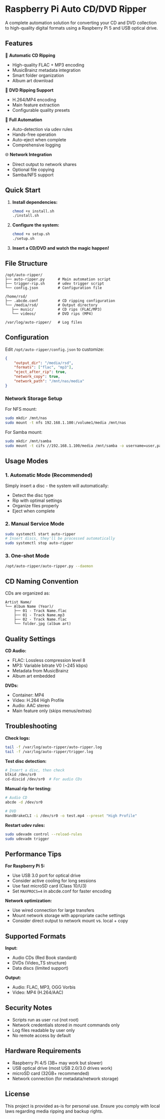 # Raspberry Pi Auto CD/DVD Ripper

A complete automation solution for converting your CD and DVD collection to high-quality digital formats using a Raspberry Pi 5 and USB optical drive.

## Features

🎵 **Automatic CD Ripping**
- High-quality FLAC + MP3 encoding
- MusicBrainz metadata integration
- Smart folder organization
- Album art download

📀 **DVD Ripping Support**
- H.264/MP4 encoding
- Main feature extraction
- Configurable quality presets

🤖 **Full Automation**
- Auto-detection via udev rules
- Hands-free operation
- Auto-eject when complete
- Comprehensive logging

🌐 **Network Integration**
- Direct output to network shares
- Optional file copying
- Samba/NFS support

## Quick Start

1. **Install dependencies:**
   ```bash
   chmod +x install.sh
   ./install.sh
   ```

2. **Configure the system:**
   ```bash
   chmod +x setup.sh
   ./setup.sh
   ```

3. **Insert a CD/DVD and watch the magic happen!**

## File Structure

```
/opt/auto-ripper/
├── auto-ripper.py      # Main automation script
├── trigger-rip.sh      # udev trigger script
└── config.json         # Configuration file

/home/rsd/
├── .abcde.conf         # CD ripping configuration
└── /media/rsd/         # Output directory
   ├── music/           # CD rips (FLAC/MP3)
   └── videos/          # DVD rips (MP4)

/var/log/auto-ripper/   # Log files
```

## Configuration

Edit `/opt/auto-ripper/config.json` to customize:

```json
{
    "output_dir": "/media/rsd",
    "formats": ["flac", "mp3"],
    "eject_after_rip": true,
    "network_copy": true,
    "network_path": "/mnt/nas/media"
}
```

### Network Storage Setup

For NFS mount:
```bash
sudo mkdir /mnt/nas
sudo mount -t nfs 192.168.1.100:/volume1/media /mnt/nas
```

For Samba mount:
```bash
sudo mkdir /mnt/samba
sudo mount -t cifs //192.168.1.100/media /mnt/samba -o username=user,password=pass
```

## Usage Modes

### 1. Automatic Mode (Recommended)
Simply insert a disc - the system will automatically:
- Detect the disc type
- Rip with optimal settings
- Organize files properly
- Eject when complete

### 2. Manual Service Mode
```bash
sudo systemctl start auto-ripper
# Insert discs, they'll be processed automatically
sudo systemctl stop auto-ripper
```

### 3. One-shot Mode
```bash
/opt/auto-ripper/auto-ripper.py --daemon
```

## CD Naming Convention

CDs are organized as:
```
Artist Name/
└── Album Name (Year)/
    ├── 01 - Track Name.flac
    ├── 01 - Track Name.mp3
    ├── 02 - Track Name.flac
    └── folder.jpg (album art)
```

## Quality Settings

**CD Audio:**
- FLAC: Lossless compression level 8
- MP3: Variable bitrate V0 (~245 kbps)
- Metadata from MusicBrainz
- Album art embedded

**DVDs:**
- Container: MP4
- Video: H.264 High Profile
- Audio: AAC stereo
- Main feature only (skips menus/extras)

## Troubleshooting

**Check logs:**
```bash
tail -f /var/log/auto-ripper/auto-ripper.log
tail -f /var/log/auto-ripper/trigger.log
```

**Test disc detection:**
```bash
# Insert a disc, then check
blkid /dev/sr0
cd-discid /dev/sr0  # For audio CDs
```

**Manual rip for testing:**
```bash
# Audio CD
abcde -d /dev/sr0

# DVD
HandBrakeCLI -i /dev/sr0 -o test.mp4 --preset "High Profile"
```

**Restart udev rules:**
```bash
sudo udevadm control --reload-rules
sudo udevadm trigger
```

## Performance Tips

**For Raspberry Pi 5:**
- Use USB 3.0 port for optical drive
- Consider active cooling for long sessions
- Use fast microSD card (Class 10/U3)
- Set `MAXPROCS=4` in abcde.conf for faster encoding

**Network optimization:**
- Use wired connection for large transfers
- Mount network storage with appropriate cache settings
- Consider direct output to network mount vs. local + copy

## Supported Formats

**Input:**
- Audio CDs (Red Book standard)
- DVDs (Video_TS structure)
- Data discs (limited support)

**Output:**
- Audio: FLAC, MP3, OGG Vorbis
- Video: MP4 (H.264/AAC)

## Security Notes

- Scripts run as user `rsd` (not root)
- Network credentials stored in mount commands only
- Log files readable by user only
- No remote access by default

## Hardware Requirements

- Raspberry Pi 4/5 (3B+ may work but slower)
- USB optical drive (most USB 2.0/3.0 drives work)
- microSD card (32GB+ recommended)
- Network connection (for metadata/network storage)

## License

This project is provided as-is for personal use. Ensure you comply with local laws regarding media ripping and backup rights.
